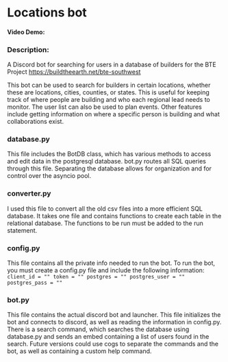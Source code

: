 # Locations bot
#### Video Demo: <url>
### Description:
A Discord bot for searching for users in a database of builders for the BTE Project
https://buildtheearth.net/bte-southwest

This bot can be used to search for builders in certain locations, whether these are locations,
cities, counties, or states. This is useful for keeping track of where people are building and who each regional lead
needs to monitor. The user list can also be used to plan events. Other features include getting information on
where a specific person is building and what collaborations exist.

### database.py
This file includes the BotDB class, which has various methods to access and edit data in the postgresql database.
bot.py routes all SQL queries through this file. Separating the database allows for organization and for control over
the asyncio pool.

### converter.py
I used this file to convert all the old csv files into a more efficient SQL database. It takes one file and contains
functions to create each table in the relational database. The functions to be run must be added to the run statement.

### config.py
This file contains all the private info needed to run the bot. To run the bot, you must create a config.py file and
include the following information:
`client_id = ""
token = ""
postgres = ""
postgres_user = ""
postgres_pass = ""
`

### bot.py
This file contains the actual discord bot and launcher. This file initializes the bot and connects to discord, as well
as reading the information in config.py. There is a search command, which searches the database using database.py and
sends an embed containing a list of users found in the search. Future versions could use cogs to separate the commands
and the bot, as well as containing a custom help command.